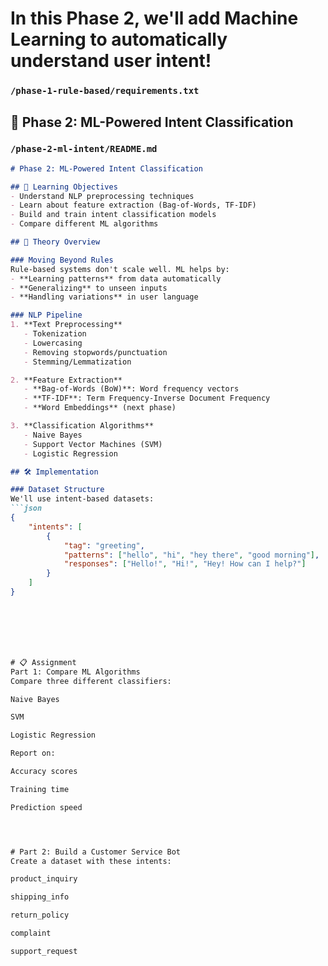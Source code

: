 # In this Phase 2, we'll add Machine Learning to automatically understand user intent!

### `/phase-1-rule-based/requirements.txt`



## 🤖 Phase 2: ML-Powered Intent Classification

### `/phase-2-ml-intent/README.md`

```markdown
# Phase 2: ML-Powered Intent Classification

## 🎯 Learning Objectives
- Understand NLP preprocessing techniques
- Learn about feature extraction (Bag-of-Words, TF-IDF)
- Build and train intent classification models
- Compare different ML algorithms

## 📖 Theory Overview

### Moving Beyond Rules
Rule-based systems don't scale well. ML helps by:
- **Learning patterns** from data automatically
- **Generalizing** to unseen inputs
- **Handling variations** in user language

### NLP Pipeline
1. **Text Preprocessing**
   - Tokenization
   - Lowercasing
   - Removing stopwords/punctuation
   - Stemming/Lemmatization

2. **Feature Extraction**
   - **Bag-of-Words (BoW)**: Word frequency vectors
   - **TF-IDF**: Term Frequency-Inverse Document Frequency
   - **Word Embeddings** (next phase)

3. **Classification Algorithms**
   - Naive Bayes
   - Support Vector Machines (SVM)
   - Logistic Regression

## 🛠️ Implementation

### Dataset Structure
We'll use intent-based datasets:
```json
{
    "intents": [
        {
            "tag": "greeting",
            "patterns": ["hello", "hi", "hey there", "good morning"],
            "responses": ["Hello!", "Hi!", "Hey! How can I help?"]
        }
    ]
}







# 📋 Assignment
Part 1: Compare ML Algorithms
Compare three different classifiers:

Naive Bayes

SVM

Logistic Regression

Report on:

Accuracy scores

Training time

Prediction speed




# Part 2: Build a Customer Service Bot
Create a dataset with these intents:

product_inquiry

shipping_info

return_policy

complaint

support_request